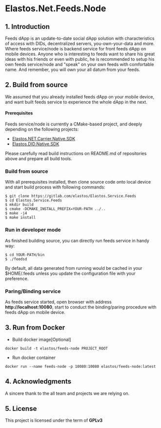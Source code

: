 Elastos.Net.Feeds.Node
=====================
## 1. Introduction

Feeds dApp is an update-to-date social dApp solution with characteristics of access with DIDs, decentralized servers,  you-own-your-data and more. Where feeds service/node is backend service for front feeds dApp on mobile devices.
Anyone who is interesting to feeds want to share his great ideas with his friends or even with public,  he is recommended to setup his  own feeds service/node and "speak" on your own feeds with comfortable name. And remember, you will own your all datum from your feeds.

## 2. Build from source

We assumed that you already installed feeds dApp on your mobile device, and want built feeds service to experience the whole dApp in the next.

#### Prerequisites

Feeds service/node is currently a CMake-based project, and deeply depending on the following projects:

- [Elastos.NET.Carrier.Native.SDK](https://github.com/elastos/Elastos.NET.Carrier.Native.SDK)
- [Elastos.DID.Native.SDK](https://github.com/elastos/Elastos.DID.Native.SDK)

Please carefully read build instructions on README.md of repositories above and prepare all build tools.

### Build from source

With all prerequisites installed, then clone source code onto local device and start build process with following commands:

```
$ git clone https://gitlab.com/elastos/Elastos.Service.Feeds
$ cd Elastos.Service.Feeds
$ mkdir build
$ cmake -DCMAKE_INSTALL_PREFIX=YOUR-PATH ../..
$ make -j4
$ make install
```

### Run in developer mode

As finished building source, you can directly run feeds service in handy way:

```
$ cd YOUR-PATH/bin
$ ./feedsd
```
By default, all data generated from running would be cached in your $HOME/.feeds unless you update the configuration file with your preference.

### Paring/Binding service

As feeds service started, open browser with address **http://localhost:10080**,  start to conduct the binding/paring procedure with feeds dApp on mobile device.

## 3. Run from Docker
- Build docker image[Optional]
```
docker build -t elastos/feeds-node PROJECT_ROOT
```
- Run docker container
```
docker run --name feeds-node -p 10080:10080 elastos/feeds-node:latest
```

## 4. Acknowledgments

A sincere thank to the all team and projects we are relying on.

## 5. License

This project is licensed under the term of **GPLv3**

